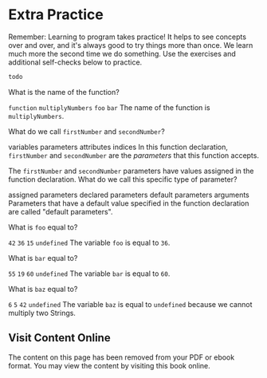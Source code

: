 # Extra Practice

Remember: Learning to program takes practice! It helps to see concepts over and over, and it's always good to try things more than once. We learn much more the second time we do something. Use the exercises and additional self-checks below to practice.

```js
todo

```
<quiz name="">
    <question>
        <p>What is the name of the function?</p>
        <answer><code>function</code></answer>
        <answer correct><code>multiplyNumbers</code></answer>
        <answer><code>foo</code></answer>
        <answer><code>bar</code></answer>
        <explanation>The name of the function is <code>multiplyNumbers</code>.</explanation>
    </question>
    <question>
        <p>What do we call <code>firstNumber</code> and <code>secondNumber</code>?</p>
        <answer>variables</answer>
        <answer correct>parameters</answer>
        <answer>attributes</answer>
        <answer>indices</answer>
        <explanation>In this function declaration, <code>firstNumber</code> and <code>secondNumber</code> are the <i>parameters</i> that this function accepts.</explanation>
    </question>
    <question>
        <p>The <code>firstNumber</code> and <code>secondNumber</code> parameters have values assigned in the function declaration. What do we call this specific type of parameter?</p>
        <answer>assigned parameters</answer>
        <answer>declared parameters</answer>
        <answer correct>default parameters</answer>
        <answer>arguments</answer>
        <explanation>Parameters that have a default value specified in the function declaration are called "default parameters".</explanation>
    </question>
    <question>
        <p>What is <code>foo</code> equal to?</p>
        <answer><code>42</code></answer>
        <answer correct><code>36</code></answer>
        <answer><code>15</code></answer>
        <answer><code>undefined</code></answer>
        <explanation>The variable <code>foo</code> is equal to <code>36</code>.</explanation>
    </question>
    <question>
        <p>What is <code>bar</code> equal to?</p>
        <answer><code>55</code></answer>
        <answer><code>19</code></answer>
        <answer correct><code>60</code></answer>
        <answer><code>undefined</code></answer>
        <explanation>The variable <code>bar</code> is equal to <code>60</code>.</explanation>
    </question>
    <question>
        <p>What is <code>baz</code> equal to?</p>
        <answer><code>6</code></answer>
        <answer><code>5</code></answer>
        <answer><code>42</code></answer>
        <answer correct><code>undefined</code></answer>
        <explanation>The variable <code>baz</code> is equal to <code>undefined</code> because we cannot multiply two Strings.</explanation>
    </question>

</quiz>



<div class="no-quiz">
     <h2>Visit Content Online</h2>
     <p> 
         The content on this page has been removed from your PDF 
         or ebook format. You may view the content by visiting
         this book online.
     </p>
</div>
